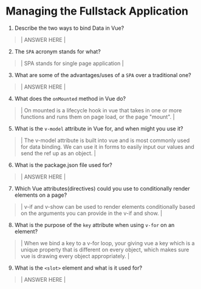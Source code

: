# Managing the Fullstack Application

1. Describe the two ways to bind Data in Vue?

  > | ANSWER HERE |

2. The `SPA` acronym stands for what?

  > | SPA stands for single page application |

3. What are some of the advantages/uses of a `SPA` over a traditional one?

  > | ANSWER HERE |

4. What does the `onMounted` method in Vue do?

  > | On mounted is a lifecycle hook in vue that takes in one or more functions and runs them on page load, or the page "mount". |

5. What is the `v-model` attribute in Vue for, and when might you use it?

  > | The v-model attribute is built into vue and is most commonly used for data binding. We can use it in forms to easily input our values and send the ref up as an object. |

6. What is the package.json file used for?

  > | ANSWER HERE |

7. Which Vue attributes(directives) could you use to conditionally render elements on a page?

  > | v-if and v-show can be used to render elements conditionally based on the arguments you can provide in the v-if and show. |

8. What is the purpose of the `key` attribute when using `v-for` on an element?

  > | When we bind a key to a v-for loop, your giving vue a key which is a unique property that is different on every object, which makes sure vue is drawing every object appropriately. |

9. What is the `<slot>` element and what is it used for?

  > | ANSWER HERE |
